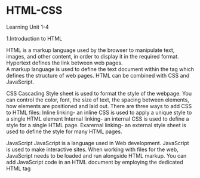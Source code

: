 # HTML-CSS

Learning Unit 1-4

1.Introduction to HTML

HTML is a markup language used by the browser to manipulate text, images, and other content, in order to display it in the required format.
Hypertext defines the link between web pages.  
A markup language is used to define the text document within the tag which defines the structure of web pages.
HTML can be combined with CSS and JavaScript.

CSS
Cascading Style sheet is used to format the style of the webpage.
You can control the color, font, the size of text, the spacing between elements, how elements are positioned and laid out.
There are three ways to add CSS to HTML files:
Inline linking- an inline CSS is used to apply a unique style to a single HTML element
Internal linking- an internal CSS is used to define a style for a single HTML page.
Exarernal linking- an external style sheet is used to define the style for many HTML pages.

JavaScript
JavaScript is a language used in Web development.
JavaScript is used to make interactive sites.
When working with files for the web, JavaScript needs to be loaded and run alongside HTML markup. 
You can add JavaScript code in an HTML document by employing the dedicated HTML tag <script> that wraps around JavaScript code.

2.HTML Text Formating
Text formatting in HTML refers to the way text is displayed on a web page.
 HTML offers a range of tags that can be used to format text including:
 Bold text: <b> or <strong>. We can make the text bold using the <b> tag. The tag uses both opening and closing tags. The text that needs to be made bold must be within <b> and </b> tag
 Italicised text: <i> or <em>. The <i> tag is used to italicise the text. It opens with <i> and ends with </i> tag and <em> tag is used to emphasize the text, with added semantic importance. It opens with <em> and ends with </em> tag. 
 Superscript and subscript text: <sup> or <sub>. The <sup> element is used to superscript a text and the <sub> element is used to subscript a text. They both have an opening and a closing tag.\

 HTML Elements
 An element is a section of an HTML document. Some HTML elements represent visible components on a web page, such as text, images, or buttons.
 HTML elements tell the browser how to display the text, images, and other content on the page, as well as tell the browser other useful bits of information.
 HTML elements are created with tags. An HTML tag consists of text between angle brackets (<>). for an example an HTML paragraph elememnt looks like this <p>This is a paragraph.</p>
 
 HTML Headlines/Headings
 HTML headings are used to define the headings of a page.
 There are six levels of headings defined by HTML. These 6 heading elements are h1, h2, h3, h4, h5, and h6; with h1 being the highest level and h6 being the least.

 HTML Lists
 Lists are used to specify lists of information. 
 All lists must contain one or more lists elements.
 There are three types of lists namely:
 Unordered list- present items that do not have a particular sequence or order, they are displayed with bullet points and this is how an unordered list is created:
 <ul>
  <li>Koketso</li>
  <li>Motsikwe</li>
  <li>Moyakhe</li>
</ul>
 Orderedlist- Are used when you want to present items in a specific sequence or order. They are typically displayed by numbers or letters.
 Definition list. This is an example

 


 

3.HTML capabilities
4.HTML navigation and linking
